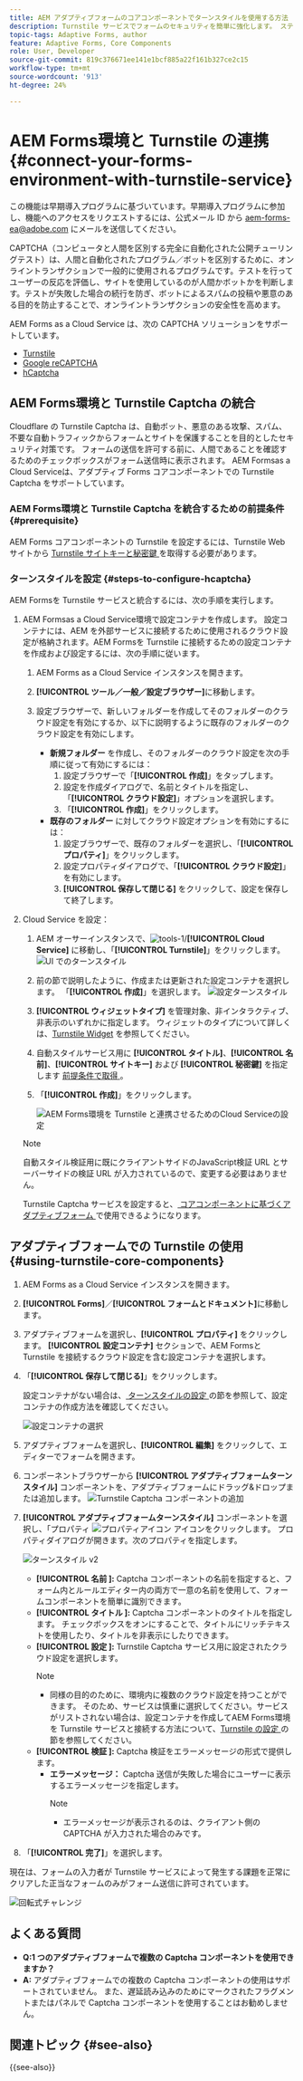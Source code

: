 ```yaml
---
title: AEM アダプティブフォームのコアコンポーネントでターンスタイルを使用する方法
description: Turnstile サービスでフォームのセキュリティを簡単に強化します。 ステップバイステップガイドをご用意しております。
topic-tags: Adaptive Forms, author
feature: Adaptive Forms, Core Components
role: User, Developer
source-git-commit: 819c376671ee141e1bcf885a22f161b327ce2c15
workflow-type: tm+mt
source-wordcount: '913'
ht-degree: 24%

---
```


# AEM Forms環境と Turnstile の連携 {#connect-your-forms-environment-with-turnstile-service}

<span class="preview">この機能は早期導入プログラムに基づいています。早期導入プログラムに参加し、機能へのアクセスをリクエストするには、公式メール ID から aem-forms-ea@adobe.com にメールを送信してください。</span>

CAPTCHA（コンピュータと人間を区別する完全に自動化された公開チューリングテスト）は、人間と自動化されたプログラム／ボットを区別するために、オンライントランザクションで一般的に使用されるプログラムです。テストを行ってユーザーの反応を評価し、サイトを使用しているのが人間かボットかを判断します。テストが失敗した場合の続行を防ぎ、ボットによるスパムの投稿や悪意のある目的を防止することで、オンライントランザクションの安全性を高めます。

AEM Forms as a Cloud Service は、次の CAPTCHA ソリューションをサポートしています。


* [Turnstile](/help/forms/integrate-adaptive-forms-turnstile-core-components.md)
* [Google reCAPTCHA](/help/forms/captcha-adaptive-forms-core-components.md)
* [hCaptcha](/help/forms/integrate-adaptive-forms-hcaptcha-core-components.md)

<!-- ![Turnstile](assets/Turnstile-challenge.png)-->

## AEM Forms環境と Turnstile Captcha の統合

Cloudflare の Turnstile Captcha は、自動ボット、悪意のある攻撃、スパム、不要な自動トラフィックからフォームとサイトを保護することを目的としたセキュリティ対策です。 フォームの送信を許可する前に、人間であることを確認するためのチェックボックスがフォーム送信時に表示されます。 AEM Formsas a Cloud Serviceは、アダプティブ Forms コアコンポーネントでの Turnstile Captcha をサポートしています。

### AEM Forms環境と Turnstile Captcha を統合するための前提条件 {#prerequisite}

AEM Forms コアコンポーネントの Turnstile を設定するには、Turnstile Web サイトから [Turnstile サイトキーと秘密鍵 ](https://developers.cloudflare.com/turnstile/get-started/) を取得する必要があります。

### ターンスタイルを設定 {#steps-to-configure-hcaptcha}

AEM Formsを Turnstile サービスと統合するには、次の手順を実行します。

1. AEM Formsas a Cloud Service環境で設定コンテナを作成します。 設定コンテナには、AEM を外部サービスに接続するために使用されるクラウド設定が格納されます。AEM Formsを Turnstile に接続するための設定コンテナを作成および設定するには、次の手順に従います。
   1. AEM Forms as a Cloud Service インスタンスを開きます。
   1. **[!UICONTROL ツール／一般／設定ブラウザー]**&#x200B;に移動します。
   1. 設定ブラウザーで、新しいフォルダーを作成してそのフォルダーのクラウド設定を有効にするか、以下に説明するように既存のフォルダーのクラウド設定を有効にします。

      * **新規フォルダー** を作成し、そのフォルダーのクラウド設定を次の手順に従って有効にするには：
         1. 設定ブラウザーで「**[!UICONTROL 作成]**」をタップします。
         1. 設定を作成ダイアログで、名前とタイトルを指定し、「**[!UICONTROL クラウド設定]**」オプションを選択します。
         1. 「**[!UICONTROL 作成]**」をクリックします。
      * **既存のフォルダー** に対してクラウド設定オプションを有効にするには：
         1. 設定ブラウザーで、既存のフォルダーを選択し、「**[!UICONTROL プロパティ]**」をクリックします。
         1. 設定プロパティダイアログで、「**[!UICONTROL クラウド設定]**」を有効にします。
         1. **[!UICONTROL 保存して閉じる]** をクリックして、設定を保存して終了します。

1. Cloud Service を設定：
   1. AEM オーサーインスタンスで、![tools-1](assets/tools-1.png)/**[!UICONTROL Cloud Service]** に移動し、「**[!UICONTROL Turnstile]**」をクリックします。
      ![UI でのターンスタイル ](assets/turnstile-in-ui.png)
   1. 前の節で説明したように、作成または更新された設定コンテナを選択します。 「**[!UICONTROL 作成]**」を選択します。
      ![ 設定ターンスタイル ](assets/config-hcaptcha.png)
   1. **[!UICONTROL ウィジェットタイプ]** を管理対象、非インタラクティブ、非表示のいずれかに指定します。 ウィジェットのタイプについて詳しくは、[Turnstile Widget](https://developers.cloudflare.com/turnstile/concepts/widget/) を参照してください。
   1. 自動スタイルサービス用に **[!UICONTROL タイトル]**、**[!UICONTROL 名前]**、**[!UICONTROL サイトキー]** および **[!UICONTROL 秘密鍵]** を指定します [ 前提条件で取得 ](#prerequisite)。
   1. 「**[!UICONTROL 作成]**」をクリックします。

      ![AEM Forms環境を Turnstile と連携させるためのCloud Serviceの設定 ](assets/config-turntstile-cc.png)

   >[!NOTE]
   > 自動スタイル検証用に既にクライアントサイドのJavaScript検証 URL とサーバーサイドの検証 URL が入力されているので、変更する必要はありません。

   Turnstile Captcha サービスを設定すると、[ コアコンポーネントに基づくアダプティブフォーム ](https://experienceleague.adobe.com/ja/docs/experience-manager-core-components/using/adaptive-forms/introduction) で使用できるようになります。

## アダプティブフォームでの Turnstile の使用 {#using-turnstile-core-components}

1. AEM Forms as a Cloud Service インスタンスを開きます。
1. **[!UICONTROL Forms]**／**[!UICONTROL フォームとドキュメント]**&#x200B;に移動します。
1. アダプティブフォームを選択し、**[!UICONTROL プロパティ]** をクリックします。 **[!UICONTROL 設定コンテナ]** セクションで、AEM Formsと Turnstile を接続するクラウド設定を含む設定コンテナを選択します。
1. 「**[!UICONTROL 保存して閉じる]**」をクリックします。

   設定コンテナがない場合は、[ ターンスタイルの設定 ](#steps-to-configure-hcaptcha) の節を参照して、設定コンテナの作成方法を確認してください。

   ![設定コンテナの選択](/help/forms/assets/captcha-properties.png)

1. アダプティブフォームを選択し、**[!UICONTROL 編集]** をクリックして、エディターでフォームを開きます。
1. コンポーネントブラウザーから **[!UICONTROL アダプティブフォームターンスタイル]** コンポーネントを、アダプティブフォームにドラッグ&amp;ドロップまたは追加します。
   ![Turnstile Captcha コンポーネントの追加 ](/help/forms/assets/turnstile-v2.png)
1. **[!UICONTROL アダプティブフォームターンスタイル]** コンポーネントを選択し、「プロパティ ![ プロパティアイコン ](assets/configure-icon.svg) アイコンをクリックします。 プロパティダイアログが開きます。次のプロパティを指定します。

   ![ ターンスタイル v2](assets/turnstile-settings-for-v2.png)

   * **[!UICONTROL 名前 ]:** Captcha コンポーネントの名前を指定すると、フォーム内とルールエディター内の両方で一意の名前を使用して、フォームコンポーネントを簡単に識別できます。
   * **[!UICONTROL タイトル ]:** Captcha コンポーネントのタイトルを指定します。 チェックボックスをオンにすることで、タイトルにリッチテキストを使用したり、タイトルを非表示にしたりできます。
   * **[!UICONTROL 設定 ]:** Turnstile Captcha サービス用に設定されたクラウド設定を選択します。
     >[!NOTE]
     >* 同様の目的のために、環境内に複数のクラウド設定を持つことができます。 そのため、サービスは慎重に選択してください。サービスがリストされない場合は、設定コンテナを作成してAEM Forms環境を Turnstile サービスと接続する方法について、[Turnstile の設定 ](#steps-to-configure-hcaptcha) の節を参照してください。
   * **[!UICONTROL 検証 ]:** Captcha 検証をエラーメッセージの形式で提供します。
      * **エラーメッセージ：** Captcha 送信が失敗した場合にユーザーに表示するエラーメッセージを指定します。
        >[!NOTE]
        >* エラーメッセージが表示されるのは、クライアント側の CAPTCHA が入力された場合のみです。


1. 「**[!UICONTROL 完了]**」を選択します。


現在は、フォームの入力者が Turnstile サービスによって発生する課題を正常にクリアした正当なフォームのみがフォーム送信に許可されています。

![ 回転式チャレンジ ](assets/turnstile-challenge.png)


## よくある質問

* **Q:1 つのアダプティブフォームで複数の Captcha コンポーネントを使用できますか？**
* **A:** アダプティブフォームでの複数の Captcha コンポーネントの使用はサポートされていません。 また、遅延読み込みのためにマークされたフラグメントまたはパネルで Captcha コンポーネントを使用することはお勧めしません。

## 関連トピック {#see-also}

{{see-also}}
